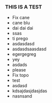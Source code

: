 ### THIS IS A TEST

- Fix cane
- cane blu
- dai dai dai
- ssas
- ti prego
- asdasdasd
- asdasdsaasdasd
- egergegreg
- yey
- asdads
- please
- Fix topo
- test
- asdasd
- kdsajdasjdasjdas
- nasnsand